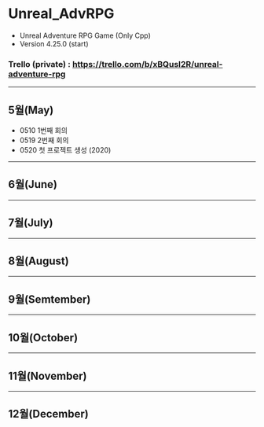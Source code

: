 # Unreal_AdvRPG
- Unreal Adventure RPG Game (Only Cpp)
- Version 4.25.0 (start)
### Trello (private) : https://trello.com/b/xBQusI2R/unreal-adventure-rpg
---
## 5월(May)
- 0510 1번째 회의
- 0519 2번째 회의
- 0520 첫 프로젝트 생성 (2020)

---
## 6월(June)

---
## 7월(July)

---
## 8월(August)

---
## 9월(Semtember)

---
## 10월(October)

---
## 11월(November)

---
## 12월(December)
